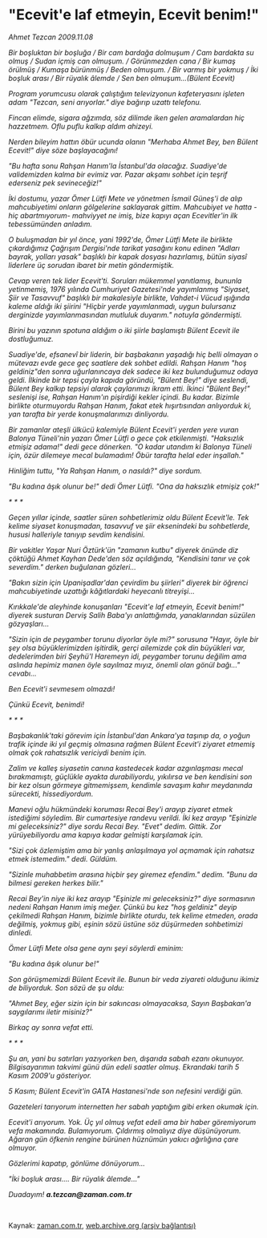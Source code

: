# "Ecevit'e laf etmeyin, Ecevit benim!"

*Ahmet Tezcan 2009.11.08*

<tr><td class="metin" colspan="2" style="padding-top: 20px; padding-left: 5px; "><i>Bir boşluktan bir boşluğa / Bir cam bardağa dolmuşum / Cam bardakta su olmuş / Sudan içmiş can olmuşum. / Görünmezden cana / Bir kumaş örülmüş / Kumaşa bürünmüş / Beden olmuşum. / Bir varmış bir yokmuş / İki boşluk arası / Bir rüyalık âlemde / Sen ben olmuşum...(Bülent Ecevit)</i></td></tr><tr><td class="metin" colspan="2" style="padding-top: 20px; padding-left: 5px; "><p><i>Program yorumcusu olarak çalıştığım televizyonun kafeteryasını işleten adam "Tezcan, seni arıyorlar." diye bağırıp uzattı telefonu.
<p>Fincan elimde, sigara ağzımda, söz dilimde iken gelen aramalardan hiç hazzetmem. Oflu puflu kalkıp aldım ahizeyi.
<p>Nerden bileyim hattın öbür ucunda olanın "Merhaba Ahmet Bey, ben Bülent Ecevit!" diye söze başlayacağını!
<p>"Bu hafta sonu Rahşan Hanım'la İstanbul'da olacağız. Suadiye'de validemizden kalma bir evimiz var. Pazar akşamı sohbet için teşrif ederseniz pek sevineceğiz!"
<p>İki dostumu, yazar Ömer Lütfi Mete ve yönetmen İsmail Güneş'i de alıp mahcubiyetimi onların gölgelerine saklayarak gittim. Mahcubiyet ve hatta -hiç abartmıyorum- mahviyyet ne imiş, bize kapıyı açan Ecevitler'in ilk tebessümünden anladım.
<p>O buluşmadan bir yıl önce, yani 1992'de, Ömer Lütfi Mete ile birlikte çıkardığımız Çağrışım Dergisi'nde tarikat yasağını konu edinen "Adları bayrak, yolları yasak" başlıklı bir kapak dosyası hazırlamış, bütün siyasî liderlere üç sorudan ibaret bir metin göndermiştik.
<p>Cevap veren tek lider Ecevit'ti. Soruları mükemmel yanıtlamış, bununla yetinmemiş, 1976 yılında Cumhuriyet Gazetesi'nde yayımlanmış "Siyaset, Şiir ve Tasavvuf" başlıklı bir makalesiyle birlikte, Vahdet-i Vücud ışığında kaleme aldığı iki şiirini "Hiçbir yerde yayımlanmadı, uygun bulursanız derginizde yayımlanmasından mutluluk duyarım." notuyla göndermişti.
<p>Birini bu yazının spotuna aldığım o iki şiirle başlamıştı Bülent Ecevit ile dostluğumuz.
<p>Suadiye'de, efsanevî bir liderin, bir başbakanın yaşadığı hiç belli olmayan o mütevazı evde gece geç saatlere dek sohbet edildi. Rahşan Hanım "hoş geldiniz"den sonra uğurlanıncaya dek sadece iki kez bulunduğumuz odaya geldi. İlkinde bir tepsi çayla kapıda göründü, "Bülent Bey!" diye seslendi, Bülent Bey kalkıp tepsiyi alarak çaylarımızı ikram etti. İkinci "Bülent Bey!" seslenişi ise, Rahşan Hanım'ın pişirdiği kekler içindi. Bu kadar. Bizimle birlikte oturmuyordu Rahşan Hanım, fakat etek hışırtısından anlıyorduk ki, yan tarafta bir yerde konuşmalarımızı dinliyordu.
<p>Bir zamanlar ateşli ülkücü kalemiyle Bülent Ecevit'i yerden yere vuran Balonya Tüneli'nin yazarı Ömer Lütfi o gece çok etkilenmişti. "Haksızlık etmişiz adama!" dedi gece dönerken. "O kadar utandım ki Balonya Tüneli için, özür dilemeye mecal bulamadım! Öbür tarafta helal eder inşallah."
<p>Hinliğim tuttu, "Ya Rahşan Hanım, o nasıldı?" diye sordum.
<p>"Bu kadına âşık olunur be!" dedi Ömer Lütfi. "Ona da haksızlık etmişiz çok!"
<p>* * *
<p>Geçen yıllar içinde, saatler süren sohbetlerimiz oldu Bülent Ecevit'le. Tek kelime siyaset konuşmadan, tasavvuf ve şiir eksenindeki bu sohbetlerde, hususi halleriyle tanıyıp sevdim kendisini.
<p>Bir vakitler Yaşar Nuri Öztürk'ün "zamanın kutbu" diyerek önünde diz çöktüğü Ahmet Kayhan Dede'den söz açıldığında, "Kendisini tanır ve çok severdim." derken buğulanan gözleri...
<p>"Bakın sizin için Upanişadlar'dan çevirdim bu şiirleri" diyerek bir öğrenci mahcubiyetinde uzattığı kâğıtlardaki heyecanlı titreyişi...
<p>Kırıkkale'de aleyhinde konuşanları "Ecevit'e laf etmeyin, Ecevit benim!" diyerek susturan Derviş Salih Baba'yı anlattığımda, yanaklarından süzülen gözyaşları...
<p>"Sizin için de peygamber torunu diyorlar öyle mi?" sorusuna "Hayır, öyle bir şey olsa büyüklerimizden işitirdik, gerçi ailemizde çok din büyükleri var, dedelerimden biri Şeyhü'l Haremeyn idi, peygamber torunu değilim ama aslında hepimiz manen öyle sayılmaz mıyız, önemli olan gönül bağı..." cevabı...
<p>Ben Ecevit'i sevmesem olmazdı!
<p>Çünkü Ecevit, benimdi!
<p>* * *
<p>Başbakanlık'taki görevim için İstanbul'dan Ankara'ya taşınıp da, o yoğun trafik içinde iki yıl geçmiş olmasına rağmen Bülent Ecevit'i ziyaret etmemiş olmak çok rahatsızlık vericiydi benim için.
<p>Zalim ve kalleş siyasetin canına kastedecek kadar azgınlaşması mecal bırakmamıştı, güçlükle ayakta durabiliyordu, yıkılırsa ve ben kendisini son bir kez olsun görmeye gitmemişsem, kendimle savaşım kahır meydanında sürecekti, hissediyordum.
<p>Manevi oğlu hükmündeki koruması Recai Bey'i arayıp ziyaret etmek istediğimi söyledim. Bir cumartesiye randevu verildi. İki kez arayıp "Eşinizle mi geleceksiniz?" diye sordu Recai Bey. "Evet" dedim. Gittik. Zor yürüyebiliyordu ama kapıya kadar gelmişti karşılamak için.
<p>"Sizi çok özlemiştim ama bir yanlış anlaşılmaya yol açmamak için rahatsız etmek istemedim." dedi. Güldüm.
<p>"Sizinle muhabbetim arasına hiçbir şey giremez efendim." dedim. "Bunu da bilmesi gereken herkes bilir."
<p>Recai Bey'in niye iki kez arayıp "Eşinizle mi geleceksiniz?" diye sormasının nedeni Rahşan Hanım imiş meğer. Çünkü bu kez "hoş geldiniz" deyip çekilmedi Rahşan Hanım, bizimle birlikte oturdu, tek kelime etmeden, orada değilmiş, yokmuş gibi, eşinin sözü üstüne söz düşürmeden sohbetimizi dinledi.
<p>Ömer Lütfi Mete olsa gene aynı şeyi söylerdi eminim:
<p>"Bu kadına âşık olunur be!"
<p>Son görüşmemizdi Bülent Ecevit ile. Bunun bir veda ziyareti olduğunu ikimiz de biliyorduk. Son sözü de şu oldu:
<p>"Ahmet Bey, eğer sizin için bir sakıncası olmayacaksa, Sayın Başbakan'a saygılarımı iletir misiniz?"
<p>Birkaç ay sonra vefat etti.
<p>* * *
<p>Şu an, yani bu satırları yazıyorken ben, dışarıda sabah ezanı okunuyor. Bilgisayarımın takvimi günü dün edeli saatler olmuş. Ekrandaki tarih 5 Kasım 2009'u gösteriyor.
<p>5 Kasım; Bülent Ecevit'in GATA Hastanesi'nde son nefesini verdiği gün. 
<p>Gazeteleri tarıyorum internetten her sabah yaptığım gibi erken okumak için.
<p>Ecevit'i arıyorum. Yok. Üç yıl olmuş vefat edeli ama bir haber göremiyorum vefa makamında. Bulamıyorum. Çıldırmış olmalıyız diye düşünüyorum. Ağaran gün öfkenin rengine bürünen hüznümün yakıcı ağırlığına çare olmuyor.
<p>Gözlerimi kapatıp, gönlüme dönüyorum...
<p>"İki boşluk arası.... Bir rüyalık âlemde..."
<p>Duadayım! <b>a.tezcan@zaman.com.tr</b></p></p></p></p></p></p></p></p></p></p></p></p></p></p></p></p></p></p></p></p></p></p></p></p></p></p></p></p></p></p></p></p></p></p></p></p></p></p></p></i><br/></p></td></tr>

Kaynak: [zaman.com.tr](http://zaman.com.tr/yazar.do?yazino=912976), [web.archive.org (arşiv bağlantısı)](http://web.archive.org/web/20091119212602/http://www.zaman.com.tr:80/yazar.do?yazino=912976)
